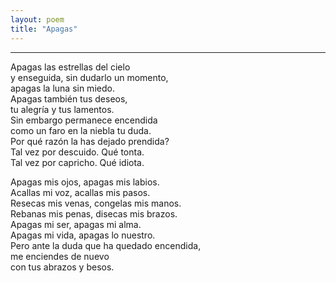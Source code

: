 ```yaml
---
layout: poem
title: "Apagas"
---
```


-----

Apagas las estrellas del cielo<br>
y enseguida, sin dudarlo un momento,<br>
apagas la luna sin miedo.<br>
Apagas también tus deseos,<br>
tu alegría y tus lamentos.<br>
Sin embargo permanece encendida<br>
como un faro en la niebla tu duda.<br>
Por qué razón la has dejado prendida?<br>
Tal vez por descuido. Qué tonta.<br>
Tal vez por capricho. Qué idiota.

Apagas mis ojos, apagas mis labios.<br>
Acallas mi voz, acallas mis pasos.<br>
Resecas mis venas, congelas mis manos.<br>
Rebanas mis penas, disecas mis brazos.<br>
Apagas mi ser, apagas mi alma.<br>
Apagas mi vida, apagas lo nuestro.<br>
Pero ante la duda que ha quedado encendida,<br>
me enciendes de nuevo<br>
con tus abrazos y besos.
